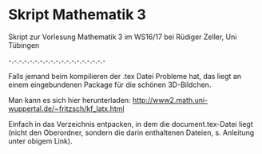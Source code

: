 # Skript Mathematik 3
Skript zur Vorlesung Mathematik 3 im WS16/17 bei Rüdiger Zeller, Uni Tübingen

-.-.-.-.-.-.-.-.-.-.-.-.-.-.-.-.-.-.-

Falls jemand beim kompilieren der .tex Datei Probleme hat, das liegt an einem eingebundenen
 Package für die schönen 3D-Bildchen.
 
 Man kann es sich hier herunterladen: http://www2.math.uni-wuppertal.de/~fritzsch/kf_latx.html
 
 Einfach in das Verzeichnis entpacken, in dem die document.tex-Datei liegt (nicht den Oberordner, sondern die darin enthaltenen Dateien, s. Anleitung unter obigem Link).
